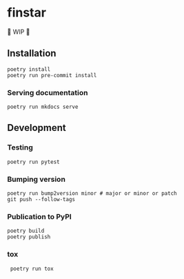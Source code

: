 # finstar

🚧 WIP 🚧

## Installation

```
poetry install
poetry run pre-commit install
```

### Serving documentation

```
poetry run mkdocs serve
```

## Development

### Testing

```
poetry run pytest
```

### Bumping version

```
poetry run bump2version minor # major or minor or patch
git push --follow-tags
```

### Publication to PyPI

```
poetry build
poetry publish
```

### tox

```
 poetry run tox
 ```
